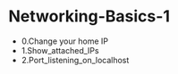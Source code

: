 # Networking-Basics-1 

 * 0.Change your home IP
 * 1.Show_attached_IPs
 * 2.Port_listening_on_localhost
